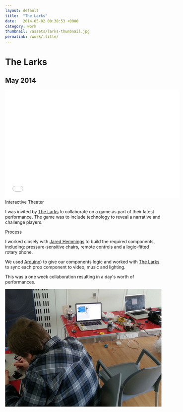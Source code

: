 ```yaml
---
layout: default
title:  "The Larks"
date:   2014-05-02 00:38:53 +0000
category: work
thumbnail: /assets/larks-thumbnail.jpg
permalink: /work/:title/
---
```

<h1 class="content__post-title h1 bold">The Larks</h1>
<h2 class="h3 content__post-date">May 2014</h2>
<div class="content__post-block content__post-block--margin">
  <div class="content__post-full">
    <div class="videoWrapper">
      <iframe width="560" height="349" src="//www.youtube.com/embed/NhrtXXjkJ34" frameborder="0" allowfullscreen></iframe>
    </div>
  </div>
</div>
<div class="content__post-block content__post-block--margin margin-m">
  <div class="content__post-half">
    <div class="content__post-sub-title margin-s margin-no-top">Interactive Theater</div>
    <p class="block margin-s margin-no-top">
    I was invited by <a target="_blank" href="http://www.the-larks.com/" title="The Larks">The Larks</a> to collaborate on a game as part of their latest performance. The game was to include technology to reveal a narrative and challenge players.
    </p>
    <div class="content__post-sub-title margin-s">Process</div>
    <p class="block margin-xs margin-no-top">
    I worked closely with <a target="_blank" href="http://www.twitter.com/jaredhemmings" title="Jared Hemmings">Jared Hemmings</a> to build the required components, including: pressure-sensitive chairs, remote controls and a logic-fitted rotary phone.
    </p>
    <p class="block margin-xs margin-no-top">
    We used <a target="_blank" href="https://www.arduino.cc/" title="arduino">Arduino</a>) to give our components logic and worked with <a target="_blank" href="http://www.the-larks.com/" title="The Larks">The Larks</a> to sync each prop component to video, music and lighting.
    </p>
    <p class="block margin-xs margin-no-top">
    This was a one week collaboration resulting in a day's worth of performances.
    </p>
  </div>
  <div class="content__post-half">
    <img class="content__post-image" src="/assets/larks-01.jpg" alt="larks"/>
  </div>
</div>
